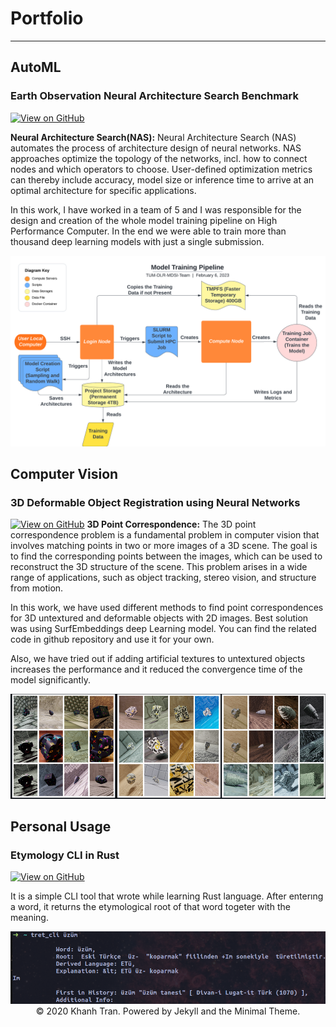 # Portfolio
---
## AutoML

### Earth Observation Neural Architecture Search Benchmark 

[![View on GitHub](https://img.shields.io/badge/GitHub-View_on_GitHub-blue?logo=GitHub)](https://github.com/emreds/tum-dlr-automl-for-eo)

**Neural Architecture Search(NAS):** Neural Architecture Search (NAS) automates the process of architecture design of neural networks.  NAS approaches optimize the topology of the networks, incl. how to connect nodes and which operators to choose. User-defined optimization metrics can thereby include accuracy, model size or inference time to arrive at an optimal architecture for specific applications.

In this work, I have worked in a team of 5 and I was responsible for the design and creation of the  whole model training pipeline on High Performance Computer. In the end we were able to train more than thousand deep learning models with just a single submission.
<center><img src="images/EONas.png"/></center>

## Computer Vision
### 3D Deformable Object Registration using Neural Networks

[![View on GitHub](https://img.shields.io/badge/GitHub-View_on_GitHub-blue?logo=GitHub)](https://github.com/emreds/3D-Registration)
**3D Point Correspondence:** The 3D point correspondence problem is a fundamental problem in computer vision that involves matching points in two or more images of a 3D scene. The goal is to find the corresponding points between the images, which can be used to reconstruct the 3D structure of the scene. This problem arises in a wide range of applications, such as object tracking, stereo vision, and structure from motion.

In this work, we have used different methods to find point correspondences for 3D untextured and deformable objects with 2D images. Best solution was using SurfEmbeddings deep Learning model. You can find the related code in github repository and use it for your own.

Also, we have tried out if adding artificial textures to untextured objects increases the performance and it reduced the convergence time of the model significantly.

<center><img src="images/3DVision.png"/></center>

## Personal Usage 
### Etymology CLI in Rust 

[![View on GitHub](https://img.shields.io/badge/GitHub-View_on_GitHub-blue?logo=GitHub)](https://github.com/emreds/tret_cli)

It is a simple CLI tool that wrote while learning Rust language.
After enterıng a word, it returns the etymological root of that word togeter with the meaning.

<center><img src="images/tret.png"/></center>


<center>© 2020 Khanh Tran. Powered by Jekyll and the Minimal Theme.</center>
